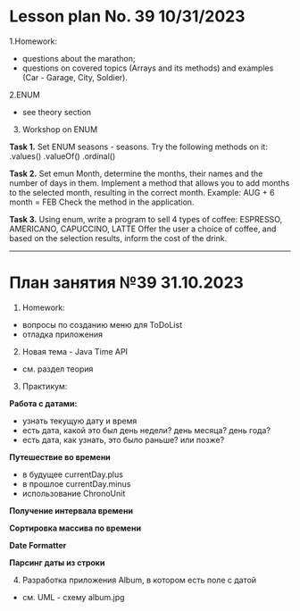 # Lesson plan No. 39 10/31/2023

1.Homework:
- questions about the marathon;
- questions on covered topics (Arrays and its methods) and examples (Car - Garage, City, Soldier).

2.ENUM
- see theory section

3. Workshop on ENUM

**Task 1.**
Set ENUM seasons - seasons.
Try the following methods on it:
.values()
.valueOf()
.ordinal()

**Task 2.**
Set emun Month, determine the months, their names and the number of days in them.
Implement a method that allows you to add months to the selected month, resulting in the correct month.
Example: AUG + 6 month = FEB
Check the method in the application.

**Task 3.**
Using enum, write a program to sell 4 types of coffee:
ESPRESSO,
AMERICANO,
CAPUCCINO,
LATTE
Offer the user a choice of coffee, and based on the selection results, inform the cost of the drink.

___________________________________________

# План занятия №39 31.10.2023

1. Homework:
- вопросы по созданию меню для ToDoList
- отладка приложения

2. Новая тема - Java Time API
- см. раздел теория

3. Практикум:

**Работа с датами:**
- узнать текущую дату и время
- есть дата, какой это был день недели? день месяца? день года?
- есть дата, как узнать, это было раньше? или позже?

**Путешествие во времени**
- в будущее currentDay.plus
- в прошлое currentDay.minus
- использование ChronoUnit

**Получение интервала времени**

**Сортировка массива по времени**

**Date Formatter**

**Парсинг даты из строки**

4. Разработка приложения Album, в котором есть поле с датой
- см. UML - схему album.jpg 